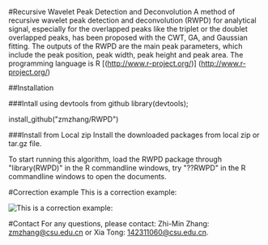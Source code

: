 #Recursive Wavelet Peak Detection and Deconvolution
A method of recursive wavelet peak detection and deconvolution (RWPD) for analytical signal, especially for the overlapped peaks like the triplet or the doublet overlapped peaks, has been proposed with the CWT, GA, and Gaussian fitting. The outputs of the RWPD are the main peak parameters, which include the peak position, peak width, peak height and peak area. The programming language is R [(http://www.r-project.org/)] (http://www.r-project.org/)


##Installation

###Intall using devtools from github
library(devtools); 

install_github("zmzhang/RWPD")

###Install from Local zip
Install the downloaded packages from local zip or tar.gz file.

To start running this algorithm, load the RWPD package through "library(RWPD)" in the R commandline windows, try "??RWPD" in the R commandline windows to open the documents.

#Correction example
This is a correction example:

![This is a correction example:](https://github.com/zmzhang/RWPD/raw/master/image.tif)

#Contact
For any questions, please contact: Zhi-Min Zhang: zmzhang@csu.edu.cn or Xia Tong: 142311060@csu.edu.cn.

